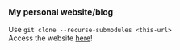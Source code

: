 ### My personal website/blog

Use ```git clone --recurse-submodules <this-url>```
<br>
Access the website [here](shirazkn.github.io)!